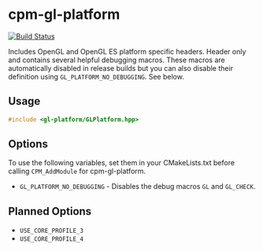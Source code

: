 cpm-gl-platform
===============

[![Build Status](https://travis-ci.org/iauns/cpm-gl-platform.png)](https://travis-ci.org/iauns/cpm-gl-platform)

Includes OpenGL and OpenGL ES platform specific headers. Header only and
contains several helpful debugging macros. These macros are automatically
disabled in release builds but you can also disable their definition using
`GL_PLATFORM_NO_DEBUGGING`. See below.

Usage
-----

```c++
#include <gl-platform/GLPlatform.hpp>
```

Options
-------

To use the following variables, set them in your CMakeLists.txt before calling
`CPM_AddModule` for cpm-gl-platform.

* `GL_PLATFORM_NO_DEBUGGING` - Disables the debug macros `GL` and `GL_CHECK`.

Planned Options
---------------

* `USE_CORE_PROFILE_3`
* `USE_CORE_PROFILE_4`

